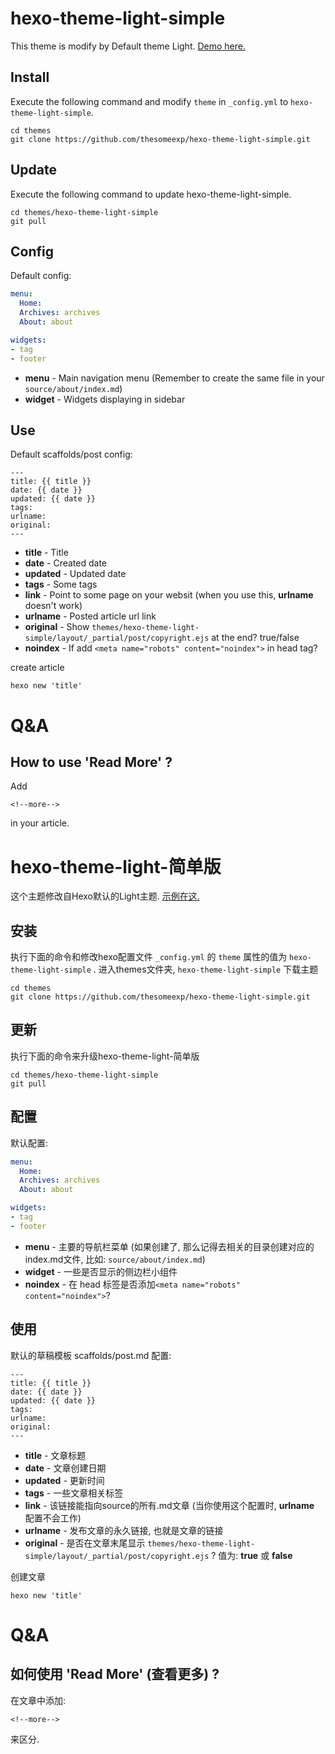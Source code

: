 # hexo-theme-light-simple

This theme is modify by Default theme Light. [Demo here.](https://thesomeexp.github.io)

## Install

Execute the following command and modify `theme` in `_config.yml` to `hexo-theme-light-simple`.

```
cd themes
git clone https://github.com/thesomeexp/hexo-theme-light-simple.git
```

## Update

Execute the following command to update hexo-theme-light-simple.

```
cd themes/hexo-theme-light-simple
git pull
```

## Config

Default config:

``` yaml
menu:
  Home: 
  Archives: archives
  About: about

widgets:
- tag
- footer

```

- **menu** - Main navigation menu (Remember to create the same file in your ```source/about/index.md```)
- **widget** - Widgets displaying in sidebar

## Use

Default scaffolds/post config:

~~~
---
title: {{ title }}
date: {{ date }}
updated: {{ date }}
tags: 
urlname: 
original: 
---
~~~

- **title** - Title
- **date** - Created date
- **updated** - Updated date
- **tags** - Some tags
- **link** - Point to some page on your websit (when you use this, **urlname** doesn't work)
- **urlname** - Posted article url link 
- **original** - Show ```themes/hexo-theme-light-simple/layout/_partial/post/copyright.ejs``` at the end? true/false
- **noindex** - If add ```<meta name="robots" content="noindex">``` in head tag?

create article

~~~
hexo new 'title'
~~~

# Q&A

## How to use 'Read More' ?

Add 

~~~
<!--more-->
~~~

in your article. 

# hexo-theme-light-简单版

这个主题修改自Hexo默认的Light主题. [示例在这.](https://thesomeexp.github.io)

## 安装

执行下面的命令和修改hexo配置文件 `_config.yml` 的 `theme` 属性的值为 `hexo-theme-light-simple` .
进入themes文件夹, `hexo-theme-light-simple` 下载主题
```
cd themes
git clone https://github.com/thesomeexp/hexo-theme-light-simple.git
```

## 更新

执行下面的命令来升级hexo-theme-light-简单版

```
cd themes/hexo-theme-light-simple
git pull
```

## 配置

默认配置:

``` yaml
menu:
  Home: 
  Archives: archives
  About: about

widgets:
- tag
- footer

```

- **menu** - 主要的导航栏菜单 (如果创建了, 那么记得去相关的目录创建对应的index.md文件, 比如: ```source/about/index.md```)
- **widget** - 一些是否显示的侧边栏小组件
- **noindex** - 在 head 标签是否添加```<meta name="robots" content="noindex">```?

## 使用

默认的草稿模板 scaffolds/post.md 配置:

~~~
---
title: {{ title }}
date: {{ date }}
updated: {{ date }}
tags: 
urlname: 
original: 
---
~~~

- **title** - 文章标题
- **date** - 文章创建日期
- **updated** - 更新时间
- **tags** - 一些文章相关标签
- **link** - 该链接能指向source的所有.md文章 (当你使用这个配置时, **urlname** 配置不会工作)
- **urlname** - 发布文章的永久链接, 也就是文章的链接
- **original** - 是否在文章末尾显示 ```themes/hexo-theme-light-simple/layout/_partial/post/copyright.ejs``` ? 值为: **true** 或 **false**

创建文章

~~~
hexo new 'title'
~~~

# Q&A

## 如何使用 'Read More' (查看更多) ?

在文章中添加: 

~~~
<!--more-->
~~~

来区分. 

